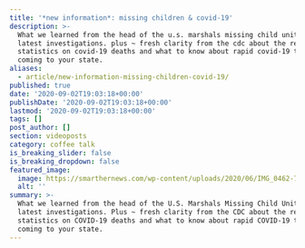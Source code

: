 ```yaml
---
title: '*new information*: missing children & covid-19'
description: >-
  What we learned from the head of the u.s. marshals missing child unit on their
  latest investigations. plus ~ fresh clarity from the cdc about the recent
  statistics on covid-19 deaths and what to know about rapid covid-19 testing
  coming to your state.
aliases:
  - article/new-information-missing-children-covid-19/
published: true
date: '2020-09-02T19:03:18+00:00'
publishDate: '2020-09-02T19:03:18+00:00'
lastmod: '2020-09-02T19:03:18+00:00'
tags: []
post_author: []
section: videoposts
category: coffee talk
is_breaking_slider: false
is_breaking_dropdown: false
featured_image:
  image: https://smarthernews.com/wp-content/uploads/2020/06/IMG_0462-769x1024.jpg
  alt: ''
summary: >-
  What we learned from the head of the U.S. Marshals Missing Child Unit on their
  latest investigations. Plus ~ fresh clarity from the CDC about the recent
  statistics on COVID-19 deaths and what to know about rapid COVID-19 testing
  coming to your state.
---
```

